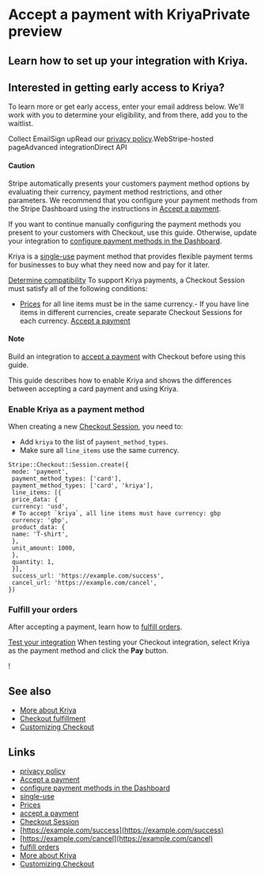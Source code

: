 # Accept a payment with KriyaPrivate preview

## Learn how to set up your integration with Kriya.

## Interested in getting early access to Kriya?

To learn more or get early access, enter your email address below. We'll work
with you to determine your eligibility, and from there, add you to the waitlist.

Collect EmailSign upRead our [privacy
policy](https://stripe.com/privacy).WebStripe-hosted pageAdvanced
integrationDirect API
#### Caution

Stripe automatically presents your customers payment method options by
evaluating their currency, payment method restrictions, and other parameters. We
recommend that you configure your payment methods from the Stripe Dashboard
using the instructions in [Accept a
payment](https://docs.stripe.com/payments/accept-a-payment?platform=web&ui=stripe-hosted).

If you want to continue manually configuring the payment methods you present to
your customers with Checkout, use this guide. Otherwise, update your integration
to [configure payment methods in the
Dashboard](https://docs.stripe.com/payments/dashboard-payment-methods).

Kriya is a [single-use](https://docs.stripe.com/payments/payment-methods#usage)
payment method that provides flexible payment terms for businesses to buy what
they need now and pay for it later.

[Determine
compatibility](https://docs.stripe.com/payments/kriya/accept-a-payment#compatibility)
To support Kriya payments, a Checkout Session must satisfy all of the following
conditions:

- [Prices](https://docs.stripe.com/api/prices) for all line items must be in the
same currency.- If you have line items in different currencies, create separate
Checkout Sessions for each currency.
[Accept a
payment](https://docs.stripe.com/payments/kriya/accept-a-payment#accept-a-payment)
#### Note

Build an integration to [accept a
payment](https://docs.stripe.com/payments/accept-a-payment?integration=checkout)
with Checkout before using this guide.

This guide describes how to enable Kriya and shows the differences between
accepting a card payment and using Kriya.

### Enable Kriya as a payment method

When creating a new [Checkout
Session](https://docs.stripe.com/api/checkout/sessions), you need to:

- Add ` kriya ` to the list of `payment_method_types`.
- Make sure all `line_items` use the same currency.

```
Stripe::Checkout::Session.create({
 mode: 'payment',
 payment_method_types: ['card'],
 payment_method_types: ['card', 'kriya'],
 line_items: [{
 price_data: {
 currency: 'usd',
 # To accept `kriya`, all line items must have currency: gbp
 currency: 'gbp',
 product_data: {
 name: 'T-shirt',
 },
 unit_amount: 1000,
 },
 quantity: 1,
 }],
 success_url: 'https://example.com/success',
 cancel_url: 'https://example.com/cancel',
})
```

### Fulfill your orders

After accepting a payment, learn how to [fulfill
orders](https://docs.stripe.com/checkout/fulfillment).

[Test your
integration](https://docs.stripe.com/payments/kriya/accept-a-payment#test-integration)
When testing your Checkout integration, select Kriya as the payment method and
click the **Pay** button.

!

## See also

- [More about Kriya](https://docs.stripe.com/payments/kriya)
- [Checkout fulfillment](https://docs.stripe.com/checkout/fulfillment)
- [Customizing
Checkout](https://docs.stripe.com/payments/checkout/customization)

## Links

- [privacy policy](https://stripe.com/privacy)
- [Accept a
payment](https://docs.stripe.com/payments/accept-a-payment?platform=web&ui=stripe-hosted)
- [configure payment methods in the
Dashboard](https://docs.stripe.com/payments/dashboard-payment-methods)
- [single-use](https://docs.stripe.com/payments/payment-methods#usage)
- [Prices](https://docs.stripe.com/api/prices)
- [accept a
payment](https://docs.stripe.com/payments/accept-a-payment?integration=checkout)
- [Checkout Session](https://docs.stripe.com/api/checkout/sessions)
- [https://example.com/success](https://example.com/success)
- [https://example.com/cancel](https://example.com/cancel)
- [fulfill orders](https://docs.stripe.com/checkout/fulfillment)
- [More about Kriya](https://docs.stripe.com/payments/kriya)
- [Customizing
Checkout](https://docs.stripe.com/payments/checkout/customization)
